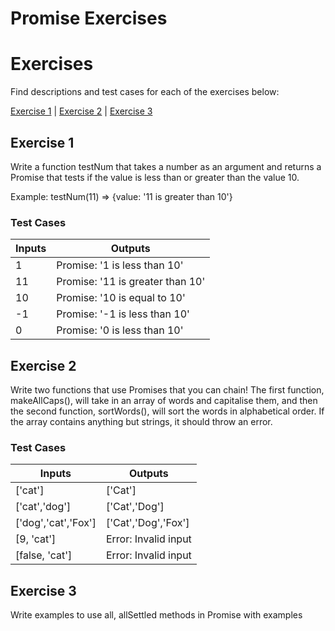 # Promise Exercises

# Exercises

Find descriptions and test cases for each of the exercises below:

[Exercise 1](#Exercise-1) | [Exercise 2](#Exercise-2) | [Exercise 3](#Exercise-3)

## Exercise 1

Write a function testNum that takes a number as an argument and returns a Promise that tests if the value is less than or greater than the value 10.
 
Example:
testNum(11) => {value: '11 is greater than 10'}

### Test Cases

|Inputs|Outputs|
|------|-------|
|1 | Promise: '1 is less than 10'|
|11| Promise: '11 is greater than 10'|
|10| Promise: '10 is equal to 10'|
|-1| Promise: '-1 is less than 10'|
|0 | Promise: '0 is less than 10'|

## Exercise 2

Write two functions that use Promises that you can chain! The first function, makeAllCaps(), will take in an array of words and capitalise them, and then the second function, sortWords(), will sort the words in alphabetical order. If the array contains anything but strings, it should throw an error.

### Test Cases

|Inputs|Outputs|
|------|-------|
|['cat']|['Cat']|
|['cat','dog']|['Cat','Dog']|
|['dog','cat','Fox']|['Cat','Dog','Fox']|
|[9, 'cat']|Error: Invalid input|
|[false, 'cat']|Error: Invalid input|
 
## Exercise 3

Write examples to use all, allSettled methods in Promise with examples 